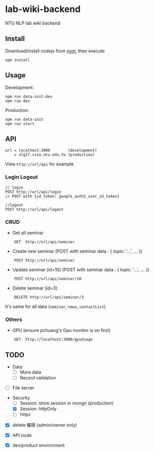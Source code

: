 # lab-wiki-backend
NTU NLP lab wiki backend

## Install
Download/install nodejs from [nvm](https://nodejs.org/en/download/package-manager/#nvm), then execute
    
    npm install

## Usage

Development:

    npm run data-init-dev
    npm run dev

Production:

    npm run data-init
    npm run start

## API

```
url = localhost:3000        (development)
    = nlg17.csie.ntu.edu.tw (production)
```

View `http://url/api` for example

### Login Logout

```
// login
POST http://url/api/login
// POST with {id_token: google_auth2_user_id_token}

//logout
POST http://url/api/logout
```

### CRUD

- Get all seminar
```
    GET  http://url/api/seminar
```

- Create new seminar (POST with seminar data : { topic: '...', ... })
```
    POST http://url/api/seminar
```

- Update seminar (id=10) (POST with seminar data : { topic: '...', ... })
```
    POST http://url/api/seminar/10
```

- Delete seminar (id=3)
```
    DELETE http://url/api/seminar/3
```

It's same for all data (`seminar`, `news`, `contactList`)

### Others

- GPU (ensure pchuang's Gpu monitor is on first)
```
    GET  http://localhost:3000/gpuUsage
```

## TODO
- Data
  - [ ] More data
  - [ ] Record validation
- [ ] File server
- Security
  - [ ] Session: store session in mongo (production)
  - [x] Session: httpOnly
  - [ ] https
- [x] delete 權限 (admin/owner only)
- [x] API route
- [x] dev/product environment

